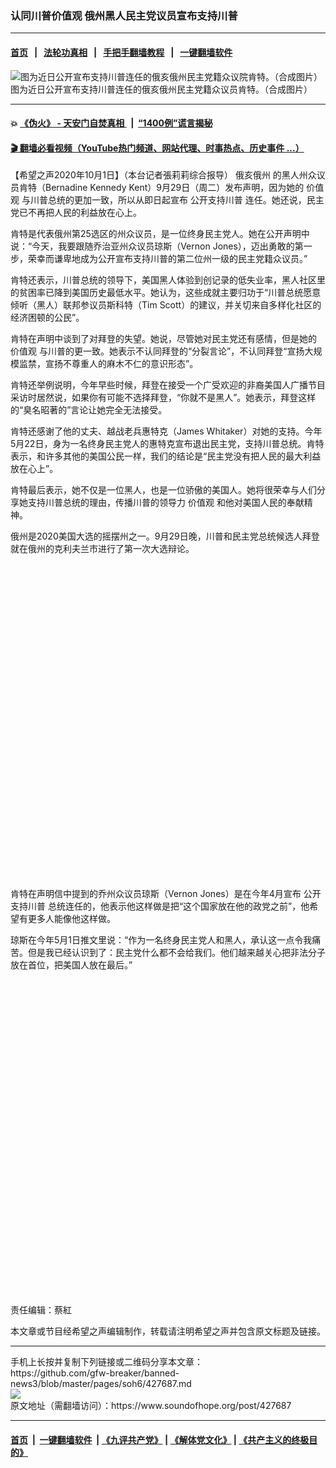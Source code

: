 ### 认同川普价值观 俄州黑人民主党议员宣布支持川普
------------------------

#### [首页](https://github.com/gfw-breaker/banned-news3/blob/master/README.md) &nbsp;&nbsp;|&nbsp;&nbsp; [法轮功真相](https://github.com/begood0513/basic/blob/master/README.md)  &nbsp;&nbsp;|&nbsp;&nbsp; [手把手翻墙教程](https://github.com/gfw-breaker/guides/wiki)  &nbsp;&nbsp;|&nbsp;&nbsp; [一键翻墙软件](https://github.com/gfw-breaker/nogfw/blob/master/README.md)  



<div><img alt="图为近日公开宣布支持川普连任的俄亥俄州民主党籍众议院肯特。（合成图片）" src="https://img.soundofhope.org/2020-10/1601552531535.png"/>
<br/><figcaption class="caption">
 图为近日公开宣布支持川普连任的俄亥俄州民主党籍众议员肯特。（合成图片）
</figcaption></div><hr/>

#### 💥 [《伪火》 - 天安门自焚真相 ](http://158.247.195.190:10000/videos/blog/weihuo.html)&nbsp; |&nbsp; [“1400例”谎言揭秘  ](http://158.247.195.190:10000/videos/blog/jiexi1400.html)

#### [ 🎬  翻墙必看视频（YouTube热门频道、网站代理、时事热点、历史事件 ...）](https://github.com/gfw-breaker/links/blob/master/banned.md)

<div><div class="Content__Wrapper sc-1bvya0-0 grZQxZ">
 <p class="meta-top">
  <span class="meta">
   【希望之声2020年10月1日】（本台记者張莉莉综合报导）
  </span>
  <ok href="/term/11800">
   俄亥俄州
  </ok>
  的黑人州众议员肯特（Bernadine Kennedy Kent）9月29日（周二）发布声明，因为她的
  <ok href="/term/56341">
   价值观
  </ok>
  与川普总统的更加一致，所以从即日起宣布
  <ok href="/term/388132">
   公开支持川普
  </ok>
  连任。她还说，民主党已不再把人民的利益放在心上。
 </p>
 <p>
  肯特是代表俄州第25选区的州众议员，是一位终身民主党人。她在公开声明中说：“今天，我要跟随乔治亚州众议员琼斯（Vernon Jones），迈出勇敢的第一步，荣幸而谦卑地成为公开宣布支持川普的第二位州一级的民主党籍众议员。”
 </p>
 <div class="AD_Embed__Wrap-sc-1xslmin-0 igMuqX module desktop">
  <div>
  </div>
 </div>
 <p>
  肯特还表示，川普总统的领导下，美国黑人体验到创记录的低失业率，黑人社区里的贫困率已降到美国历史最低水平。她认为，这些成就主要归功于“川普总统愿意倾听（黑人）联邦参议员斯科特（Tim Scott）的建议，并关切来自多样化社区的经济困顿的公民”。
 </p>
 <p>
  肯特在声明中谈到了对拜登的失望。她说，尽管她对民主党还有感情，但是她的
  <ok href="/term/56341">
   价值观
  </ok>
  与川普的更一致。她表示不认同拜登的“分裂言论”，不认同拜登“宣扬大规模监禁，宣扬不尊重人的麻木不仁的意识形态”。
 </p>
 <p>
  肯特还举例说明，今年早些时候，拜登在接受一个广受欢迎的非裔美国人广播节目采访时居然说，如果你有可能不选择拜登，“你就不是黑人”。她表示，拜登这样的“臭名昭著的”言论让她完全无法接受。
 </p>
 <p>
  肯特还感谢了他的丈夫、越战老兵惠特克（James Whitaker）对她的支持。今年5月22日，身为一名终身民主党人的惠特克宣布退出民主党，支持川普总统。肯特表示，和许多其他的美国公民一样，我们的结论是“民主党没有把人民的最大利益放在心上”。
 </p>
 <p>
  肯特最后表示，她不仅是一位黑人，也是一位骄傲的美国人。她将很荣幸与人们分享她支持川普总统的理由，传播川普的领导力
  <ok href="/term/56341">
   价值观
  </ok>
  和他对美国人民的奉献精神。
 </p>
 <p>
  俄州是2020美国大选的摇摆州之一。9月29日晚，川普和民主党总统候选人拜登就在俄州的克利夫兰市进行了第一次大选辩论。
 </p>
 <div class="soh-embed">
  <div class="soh-embed-inner">
   <div class="iframely-embed" style="max-width: 550px;">
    <div class="iframely-responsive" style="padding-bottom: 100%;">
    </div>
   </div>
  </div>
 </div>
 <p>
  肯特在声明信中提到的乔州众议员琼斯（Vernon Jones）是在今年4月宣布
  <ok href="/term/388132">
   公开支持川普
  </ok>
  总统连任的，他表示他这样做是把“这个国家放在他的政党之前”，他希望有更多人能像他这样做。
 </p>
 <p>
  琼斯在今年5月1日推文里说：“作为一名终身民主党人和黑人，承认这一点令我痛苦。但是我已经认识到了：民主党什么都不会给我们。他们越来越关心把非法分子放在首位，把美国人放在最后。”
 </p>
 <div class="soh-embed">
  <div class="soh-embed-inner">
   <div class="iframely-embed" style="max-width: 550px;">
    <div class="iframely-responsive" style="padding-bottom: 100%;">
    </div>
   </div>
  </div>
 </div>
 <p class="meta-btm">
  责任编辑：蔡紅
 </p>
 <p class="meta-btm">
  本文章或节目经希望之声编辑制作，转载请注明希望之声并包含原文标题及链接。
 </p>
</div>
</div>
<hr/>
手机上长按并复制下列链接或二维码分享本文章：<br/>
https://github.com/gfw-breaker/banned-news3/blob/master/pages/soh6/427687.md <br/>
<a href='https://github.com/gfw-breaker/banned-news3/blob/master/pages/soh6/427687.md'><img src='https://github.com/gfw-breaker/banned-news3/blob/master/pages/soh6/427687.md.png'/></a> <br/>
原文地址（需翻墙访问）：https://www.soundofhope.org/post/427687


------------------------
#### [首页](https://github.com/gfw-breaker/banned-news3/blob/master/README.md) &nbsp;|&nbsp; [一键翻墙软件](https://github.com/gfw-breaker/nogfw/blob/master/README.md) &nbsp;| [《九评共产党》](https://github.com/gfw-breaker/9ping.md/blob/master/README.md#九评之一评共产党是什么) | [《解体党文化》](https://github.com/gfw-breaker/jtdwh.md/blob/master/README.md) | [《共产主义的终极目的》](https://github.com/gfw-breaker/gczydzjmd.md/blob/master/README.md)


<img src='http://gfw-breaker.win/banned-news3/pages/soh6/427687.md' width='0px' height='0px'/>
